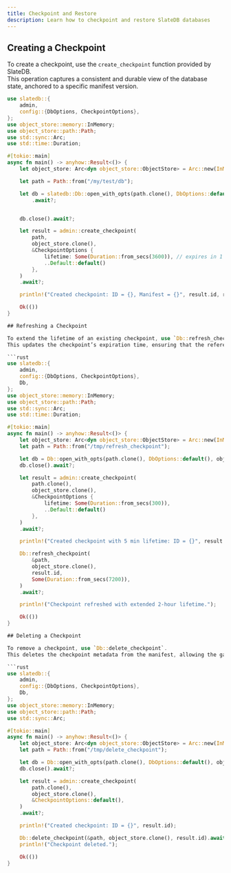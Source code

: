 ```yaml
---
title: Checkpoint and Restore
description: Learn how to checkpoint and restore SlateDB databases
---
```


## Creating a Checkpoint

To create a checkpoint, use the `create_checkpoint` function provided by SlateDB.  
This operation captures a consistent and durable view of the database state, anchored to a specific manifest version.
```rust
use slatedb::{
    admin,
    config::{DbOptions, CheckpointOptions},
};
use object_store::memory::InMemory;
use object_store::path::Path;
use std::sync::Arc;
use std::time::Duration;

#[tokio::main]
async fn main() -> anyhow::Result<()> {
    let object_store: Arc<dyn object_store::ObjectStore> = Arc::new(InMemory::new());

    let path = Path::from("/my/test/db");

    let db = slatedb::Db::open_with_opts(path.clone(), DbOptions::default(), object_store.clone())
        .await?;


    db.close().await?;

    let result = admin::create_checkpoint(
        path,
        object_store.clone(),
        &CheckpointOptions {
            lifetime: Some(Duration::from_secs(3600)), // expires in 1 hour
            ..Default::default()
        },
    )
    .await?;

    println!("Created checkpoint: ID = {}, Manifest = {}", result.id, result.manifest_id);

    Ok(())
}

## Refreshing a Checkpoint

To extend the lifetime of an existing checkpoint, use `Db::refresh_checkpoint`. 
This updates the checkpoint’s expiration time, ensuring that the referenced SSTs remain protected from garbage collection for the specified duration.

```rust
use slatedb::{
    admin,
    config::{DbOptions, CheckpointOptions},
    Db,
};
use object_store::memory::InMemory;
use object_store::path::Path;
use std::sync::Arc;
use std::time::Duration;

#[tokio::main]
async fn main() -> anyhow::Result<()> {
    let object_store: Arc<dyn object_store::ObjectStore> = Arc::new(InMemory::new());
    let path = Path::from("/tmp/refresh_checkpoint");

    let db = Db::open_with_opts(path.clone(), DbOptions::default(), object_store.clone()).await?;
    db.close().await?;

    let result = admin::create_checkpoint(
        path.clone(),
        object_store.clone(),
        &CheckpointOptions {
            lifetime: Some(Duration::from_secs(300)),
            ..Default::default()
        },
    )
    .await?;

    println!("Created checkpoint with 5 min lifetime: ID = {}", result.id);

    Db::refresh_checkpoint(
        &path,
        object_store.clone(),
        result.id,
        Some(Duration::from_secs(7200)),
    )
    .await?;

    println!("Checkpoint refreshed with extended 2-hour lifetime.");

    Ok(())
}

## Deleting a Checkpoint

To remove a checkpoint, use `Db::delete_checkpoint`. 
This deletes the checkpoint metadata from the manifest, allowing the garbage collector to eventually reclaim any unreferenced SST files associated with that checkpoint.

```rust
use slatedb::{
    admin,
    config::{DbOptions, CheckpointOptions},
    Db,
};
use object_store::memory::InMemory;
use object_store::path::Path;
use std::sync::Arc;

#[tokio::main]
async fn main() -> anyhow::Result<()> {
    let object_store: Arc<dyn object_store::ObjectStore> = Arc::new(InMemory::new());
    let path = Path::from("/tmp/delete_checkpoint");

    let db = Db::open_with_opts(path.clone(), DbOptions::default(), object_store.clone()).await?;
    db.close().await?;

    let result = admin::create_checkpoint(
        path.clone(),
        object_store.clone(),
        &CheckpointOptions::default(),
    )
    .await?;

    println!("Created checkpoint: ID = {}", result.id);

    Db::delete_checkpoint(&path, object_store.clone(), result.id).await?;
    println!("Checkpoint deleted.");

    Ok(())
}
```